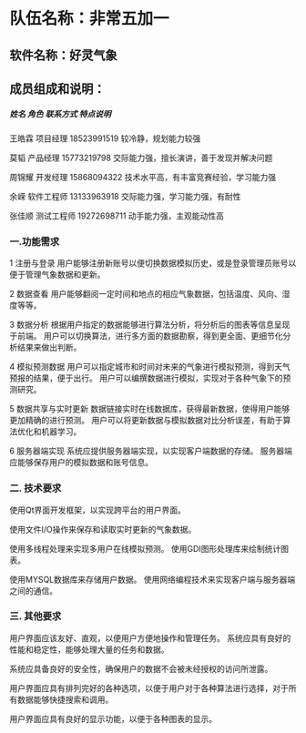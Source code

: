 # 队伍名称：非常五加一

##  软件名称：好灵气象

##  成员组成和说明：

#####  姓名 角色 联系方式 特点说明 

王皓霖	 项目经理 	18523991519 	较冷静，规划能力较强 

莫韬 	    产品经理 	15773219798 	交际能力强，擅长演讲，善于发现并解决问题
 
周锦耀 	    开发经理 	15868094322 	技术水平高，有丰富竞赛经验，学习能力强 

余嵘 	    软件工程师      13133963918	 交际能力强，学习能力强，有耐性 

张佳顺 	测试工程师      19272698711 	动手能力强，主观能动性高

### 一.功能需求 

1 注册与登录 用户能够注册新账号以便切换数据模拟历史，或是登录管理员账号以便于管理气象数据和更新。

 2 数据查看 用户能够翻阅一定时间和地点的相应气象数据，包括温度、风向、湿度等等。

 3 数据分析 根据用户指定的数据能够进行算法分析，将分析后的图表等信息呈现于前端。 用户可以切换算法，进行多方面的数据勘察，得到更全面、更细节化分析结果来做出判断。 

4 模拟预测数据 用户可以指定城市和时间对未来的气象进行模拟预测，得到天气预报的结果，便于出行。 用户可以编撰数据进行模拟，实现对于各种气象下的预测研究。

 5 数据共享与实时更新 数据链接实时在线数据库，获得最新数据，使得用户能够更加精确的进行预测。 用户可以将更新数据与模拟数据对比分析误差，有助于算法优化和机器学习。

 6 服务器端实现 系统应提供服务器端实现，以实现客户端数据的存储。 服务器端应能够保存用户的模拟数据和账号信息。

###  二. 技术要求 

使用Qt界面开发框架，以实现跨平台的用户界面。

 使用文件I/O操作来保存和读取实时更新的气象数据。 

使用多线程处理来实现多用户在线模拟预测。 使用GDI图形处理库来绘制统计图表。 

使用MYSQL数据库来存储用户数据。 使用网络编程技术来实现客户端与服务器端之间的通信。 

### 三. 其他要求 

用户界面应该友好、直观，以便用户方便地操作和管理任务。 系统应具有良好的性能和稳定性，能够处理大量的任务和数据。 

系统应具备良好的安全性，确保用户的数据不会被未经授权的访问所泄露。

 用户界面应具有排列完好的各种选项，以便于用户对于各种算法进行选择，对于所有数据能够快捷搜索和调用。 

用户界面应具有良好的显示功能，以便于各种图表的显示。